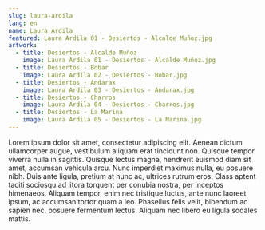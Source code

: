 ```yaml
---
slug: laura-ardila
lang: en
name: Laura Ardila
featured: Laura Ardila 01 - Desiertos - Alcalde Muñoz.jpg
artwork:
  - title: Desiertos - Alcalde Muñoz
    image: Laura Ardila 01 - Desiertos - Alcalde Muñoz.jpg
  - title: Desiertos - Bobar
    image: Laura Ardila 02 - Desiertos - Bobar.jpg
  - title: Desiertos - Andarax
    image: Laura Ardila 03 - Desiertos - Andarax.jpg
  - title: Desiertos - Charros
    image: Laura Ardila 04 - Desiertos - Charros.jpg
  - title: Desiertos - La Marina
    image: Laura Ardila 05 - Desiertos - La Marina.jpg
---
```


Lorem ipsum dolor sit amet, consectetur adipiscing elit. Aenean dictum
ullamcorper augue, vestibulum aliquam erat tincidunt non. Quisque tempor viverra
nulla in sagittis. Quisque lectus magna, hendrerit euismod diam sit amet,
accumsan vehicula arcu. Nunc imperdiet maximus nulla, eu posuere nibh. Duis ante
ligula, pretium at nunc ac, ultrices rutrum eros. Class aptent taciti sociosqu
ad litora torquent per conubia nostra, per inceptos himenaeos. Aliquam tempor,
enim nec tristique luctus, ante nunc laoreet ipsum, ac accumsan tortor quam a
leo. Phasellus felis velit, bibendum ac sapien nec, posuere fermentum lectus.
Aliquam nec libero eu ligula sodales mattis.


